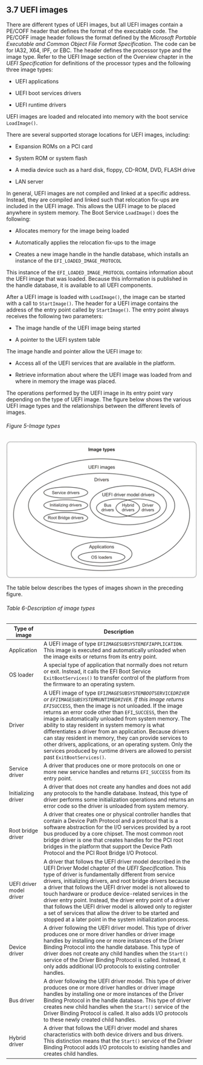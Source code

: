 <!--- @file
  3.7 UEFI images

  Copyright (c) 2012-2018, Intel Corporation. All rights reserved.<BR>

  Redistribution and use in source (original document form) and 'compiled'
  forms (converted to PDF, epub, HTML and other formats) with or without
  modification, are permitted provided that the following conditions are met:

  1) Redistributions of source code (original document form) must retain the
     above copyright notice, this list of conditions and the following
     disclaimer as the first lines of this file unmodified.

  2) Redistributions in compiled form (transformed to other DTDs, converted to
     PDF, epub, HTML and other formats) must reproduce the above copyright
     notice, this list of conditions and the following disclaimer in the
     documentation and/or other materials provided with the distribution.

  THIS DOCUMENTATION IS PROVIDED BY TIANOCORE PROJECT "AS IS" AND ANY EXPRESS OR
  IMPLIED WARRANTIES, INCLUDING, BUT NOT LIMITED TO, THE IMPLIED WARRANTIES OF
  MERCHANTABILITY AND FITNESS FOR A PARTICULAR PURPOSE ARE DISCLAIMED. IN NO
  EVENT SHALL TIANOCORE PROJECT  BE LIABLE FOR ANY DIRECT, INDIRECT, INCIDENTAL,
  SPECIAL, EXEMPLARY, OR CONSEQUENTIAL DAMAGES (INCLUDING, BUT NOT LIMITED TO,
  PROCUREMENT OF SUBSTITUTE GOODS OR SERVICES; LOSS OF USE, DATA, OR PROFITS;
  OR BUSINESS INTERRUPTION) HOWEVER CAUSED AND ON ANY THEORY OF LIABILITY,
  WHETHER IN CONTRACT, STRICT LIABILITY, OR TORT (INCLUDING NEGLIGENCE OR
  OTHERWISE) ARISING IN ANY WAY OUT OF THE USE OF THIS DOCUMENTATION, EVEN IF
  ADVISED OF THE POSSIBILITY OF SUCH DAMAGE.

-->

## 3.7 UEFI images

There are different types of UEFI images, but all UEFI images contain a PE/COFF
header that defines the format of the executable code. The PE/COFF image header
follows the format defined by the _Microsoft Portable Executable and Common
Object File Format Specification_. The code can be for IA32, X64, IPF, or EBC.
The header defines the processor type and the image type. Refer to the UEFI
Image section of the Overview chapter in the _UEFI Specification_ for
definitions of the processor types and the following three image types:

* UEFI applications

* UEFI boot services drivers

* UEFI runtime drivers

UEFI images are loaded and relocated into memory with the boot service
`LoadImage()`.

There are several supported storage locations for UEFI images, including:

* Expansion ROMs on a PCI card

* System ROM or system flash

* A media device such as a hard disk, floppy, CD-ROM, DVD, FLASH drive

* LAN server

In general, UEFI images are not compiled and linked at a specific address.
Instead, they are compiled and linked such that relocation fix-ups are included
in the UEFI image. This allows the UEFI image to be placed anywhere in system
memory. The Boot Service `LoadImage()` does the following:

* Allocates memory for the image being loaded

* Automatically applies the relocation fix-ups to the image

* Creates a new image handle in the handle database, which installs an instance
  of the `EFI_LOADED_IMAGE_PROTOCOL`

This instance of the `EFI_LOADED_IMAGE_PROTOCOL` contains information about the
UEFI image that was loaded. Because this information is published in the handle
database, it is available to all UEFI components.

After a UEFI image is loaded with `LoadImage()`, the image can be started with
a call to `StartImage()`. The header for a UEFI image contains the address of
the entry point called by `StartImage()`. The entry point always receives the
following two parameters:

* The image handle of the UEFI image being started

* A pointer to the UEFI system table

The image handle and pointer allow the UEFI image to:

* Access all of the UEFI services that are available in the platform.

* Retrieve information about where the UEFI image was loaded from and where in
  memory the image was placed.

The operations performed by the UEFI image in its entry point vary depending on
the type of UEFI image. The figure below shows the various UEFI image types and
the relationships between the different levels of images.

###### Figure 5-Image types

![](../../media/image9.jpg)

The table below describes the types of images shown in the preceding figure.

<div style="page-break-after: always;"></div>

###### Table 6-Description of image types

| **Type of image**        | **Description**                                                                      |
| ------------------------ | ------------------------------------------------------------------------------------ |
| Application              | A UEFI image of type `EFI`_`IMAGE`_`SUBSYSTEM`_`EFI`_`APPLICATION`. This image is executed and automatically unloaded when the image exits or returns from its entry point.       |
| OS loader                | A special type of application that normally does not return or exit. Instead, it calls the EFI Boot Service `ExitBootServices()` to transfer control of the platform from the firmware to an operating system.       |
| Driver                   | A UEFI image of type `EFI`_`IMAGE`_`SUBSYSTEM`_`BOOT`_`SERVICE`_`DRIVER` or `EFI`_`IMAGE`_`SUBSYSTEM`_`RUNTIME`_`DRIVER`. If this image returns `EFI`_`SUCCESS`, then the image is not unloaded. If the image returns an error code other than `EFI`_`SUCCESS`, then the image is automatically unloaded from system memory. The ability to stay resident in system memory is what differentiates a driver from an application. Because drivers can stay resident in memory, they can provide services to other drivers, applications, or an operating system. Only the services produced by runtime drivers are allowed to persist past `ExitBootServices()`.   |
| Service driver           | A driver that produces one or more protocols on one or more new service handles and returns `EFI_SUCCESS` from its entry point.    |
| Initializing driver      | A driver that does not create any handles and does not add any protocols to the handle database. Instead, this type of driver performs some initialization operations and returns an error code so the driver is unloaded from system memory.      |
| Root bridge driver       | A driver that creates one or physical controller handles that contain a Device Path Protocol and a protocol that is a software abstraction for the I/O services provided by a root bus produced by a core chipset. The most common root bridge driver is one that creates handles for the PCI root bridges in the platform that support the Device Path Protocol and the PCI Root Bridge I/O Protocol.         |
| UEFI driver model driver | A driver that follows the UEFI driver model described in the UEFI Driver Model chapter of the _UEFI Specification_. This type of driver is fundamentally different from service drivers, initializing drivers, and root bridge drivers because a driver that follows the UEFI driver model is not allowed to touch hardware or produce device-related services in the driver entry point. Instead, the driver entry point of a driver that follows the UEFI driver model is allowed only to register a set of services that allow the driver to be started and stopped at a later point in the system initialization process. |
| Device driver            | A driver following the UEFI driver model. This type of driver produces one or more driver handles or driver image handles by installing one or more instances of the Driver Binding Protocol into the handle database. This type of driver does not create any child handles when the `Start()` service of the Driver Binding Protocol is called. Instead, it only adds additional I/O protocols to existing controller handles.          |
| Bus driver               | A driver following the UEFI driver model. This type of driver produces one or more driver handles or driver image handles by installing one or more instances of the Driver Binding Protocol in the handle database. This type of driver creates new child handles when the `Start()` service of the Driver Binding Protocol is called. It also adds I/O protocols to these newly created child handles.           |
| Hybrid driver            | A driver that follows the UEFI driver model and shares characteristics with both device drivers and bus drivers. This distinction means that the `Start()` service of the Driver Binding Protocol adds I/O protocols to existing handles and creates child handles.     |
